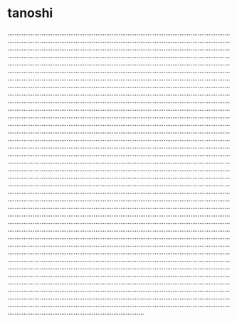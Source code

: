 # tanoshi
........................................................................................................................................................................................................................................................................................................................................................................................................................................................................................................................................................................................................................................................................................................................................................................................................................................................................................................................................................................................................................................................................................................................................................................................................................................................................................................................................................................................................................................................................................................................................................................................................................................................................................................................................................................................................................................................................................................................................................................................................................................................................................................................................................................................................................................................................................................................................................................................................................................................................................................................................................................................................................................................................................................................................................................................................................................................................................................................................................................................................................................................................................................................................................................................................................................................................................................................................................................................................................................................................................................................................................................................................................................................................................................................................................................................................................................................................................................................................................................................................................................................................................................................................................................................................................................................................................................................................................................................................................................................................................................................................................................................................................................................................................................................................................................................................................................................
